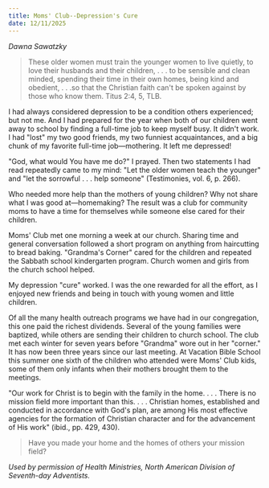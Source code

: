 ```yaml
---
title: Moms' Club--Depression's Cure
date: 12/11/2025
---
```


_Dawna Sawatzky_

> <p></p>
> These older women must train the younger women to live quietly, to love their husbands and their children, . . . to be sensible and clean minded, spending their time in their own homes, being kind and obedient, . . .so that the Christian faith can't be spoken against by those who know them. Titus 2:4, 5, TLB.

I had always considered depression to be a condition others experienced; but not me. And I had prepared for the year when both of our children went away to school by finding a full-time job to keep myself busy. It didn't work. I had "lost" my two good friends, my two funniest acquaintances, and a big chunk of my favorite full-time job—mothering. It left me depressed!

"God, what would You have me do?" I prayed. Then two statements I had read repeatedly came to my mind: "Let the older women teach the younger" and "let the sorrowful . . . help someone" (Testimonies, vol. 6, p. 266).

Who needed more help than the mothers of young children? Why not share what I was good at—homemaking? The result was a club for community moms to have a time for themselves while someone else cared for their children.

Moms' Club met one morning a week at our church. Sharing time and general conversation followed a short program on anything from haircutting to bread baking. "Grandma's Corner" cared for the children and repeated the Sabbath school kindergarten program. Church women and girls from the church school helped.

My depression "cure" worked. I was the one rewarded for all the effort, as I enjoyed new friends and being in touch with young women and little children.

Of all the many health outreach programs we have had in our congregation, this one paid the richest dividends. Several of the young families were baptized, while others are sending their children to church school. The club met each winter for seven years before "Grandma" wore out in her "corner." It has now been three years since our last meeting. At Vacation Bible School this summer one sixth of the children who attended were Moms' Club kids, some of them only infants when their mothers brought them to the meetings.

"Our work for Christ is to begin with the family in the home. . . . There is no mission field more important than this. . . . Christian homes, established and conducted in accordance with God's plan, are among His most effective agencies for the formation of Christian character and for the advancement of His work" (ibid., pp. 429, 430).

> <callout></callout>
> Have you made your home and the homes of others your mission field?

_Used by permission of Health Ministries, North American Division of Seventh-day Adventists._